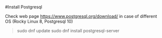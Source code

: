 #Install Postgresql

Check web page https://www.postgresql.org/download/ in case of different OS (Rocky Linux 8, Postgresql 10)
>sudo dnf update
>sudo dnf install postgresql-server
